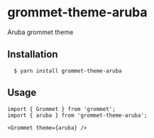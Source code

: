 # grommet-theme-aruba

Aruba grommet theme

## Installation

```
  $ yarn install grommet-theme-aruba
```

## Usage

```
import { Grommet } from 'grommet';
import { aruba } from 'grommet-theme-aruba';

<Grommet theme={aruba} />
```
